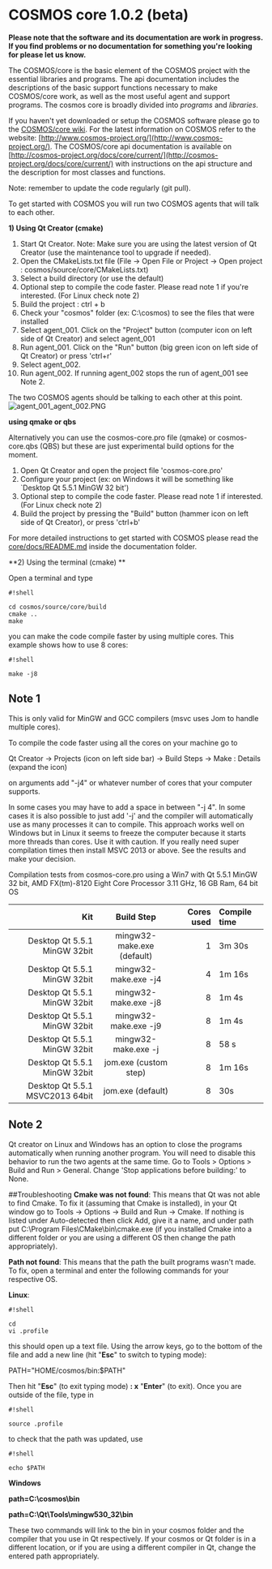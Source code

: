 # COSMOS core 1.0.2 (beta)

**Please note that the software and its documentation are work in
progress. If you find problems or no documentation for something
you're looking for please let us know.**

The COSMOS/core is the basic element of the COSMOS project with the
essential libraries and programs. The api documentation includes the
descriptions of the basic support functions necessary to make 
COSMOS/core work, as well as the most useful agent and support programs. The
cosmos core is broadly divided into *programs* and *libraries*. 
 
If you haven't yet downloaded or setup the COSMOS software please go to the [COSMOS/core wiki](https://bitbucket.org/cosmos/core/wiki/Home). For the
latest information on COSMOS refer to the website:
[http://www.cosmos-project.org/](http://www.cosmos-project.org/). 
The COSMOS/core api documentation is available on
[http://cosmos-project.org/docs/core/current/](http://cosmos-project.org/docs/core/current/) 
with instructions on the api structure and the description
for most classes and functions. 

Note: remember to update the code
regularly (git pull). 

To get started with COSMOS you will run two COSMOS agents that will talk to each
other. 

**1) Using Qt Creator (cmake)**

1. Start Qt Creator. Note: Make sure you are using the latest version of Qt Creator (use the maintenance tool to upgrade if needed).
2. Open the CMakeLists.txt file (File -> Open File or Project ->
Open project : cosmos/source/core/CMakeLists.txt)
3. Select a build directory (or use the default)
4. Optional step to compile the code faster. Please read note 1 if
you're interested. (For Linux check note 2)
5. Build the project : ctrl + b
6. Check your "cosmos" folder (ex: C:\cosmos) to see the files that
were installed
7. Select agent_001. Click on the "Project" button (computer icon on
left side of Qt Creator) and select agent_001
8. Run agent_001. Click on the "Run" button (big green icon on left
side of Qt Creator) or press 'ctrl+r'
9. Select agent_002. 
10. Run agent_002. If running agent_002 stops the run of agent_001 see Note 2. 

The two COSMOS agents should be talking to each other at this point. 
![agent_001_agent_002.PNG](https://bitbucket.org/repo/EpA5jo/images/402568663-agent_001_agent_002.PNG)

**using qmake or qbs**

Alternatively you can use the cosmos-core.pro file (qmake) or
cosmos-core.qbs (QBS) but these are just experimental build options
for the moment.

1. Open Qt Creator and open the project file 'cosmos-core.pro' 
2. Configure your project (ex: on Windows it will be something like
`Desktop Qt 5.5.1 MinGW 32 bit')
3. Optional step to compile the code faster. Please read note 1 if
interested. (For Linux check note 2)
4. Build the project by pressing the "Build" button (hammer icon on
left side of Qt Creator), or press 'ctrl+b'

For more detailed instructions to get started with COSMOS
please read the
[core/docs/README.md](https://bitbucket.org/cosmos/core/src/master/docs/README.md)
inside the 
documentation folder.


**2) Using the terminal (cmake) **

Open a terminal and type

```
#!shell

cd cosmos/source/core/build
cmake ..
make
```

you can make the code compile faster by using multiple cores.
This example shows how to use 8 cores:
```
#!shell

make -j8
```


## Note 1 ##
This is only valid for MinGW and GCC compilers (msvc uses Jom to
handle multiple cores). 

To compile the code faster using all the cores
on your machine go to 

Qt Creator -> Projects (icon on left side bar)
-> Build Steps -> Make : Details (expand the icon) 

on arguments add
"-j4" or whatever number of cores that your computer supports. 

In some
cases you may have to add a space in between "-j 4". In some cases it
is also possible to just add '-j' and the compiler will automatically
use as many processes it can to compile. This approach works well on
Windows but in Linux it seems to freeze the computer because it starts
more threads than cores. Use it with caution. If you really need super
compilation times then install MSVC 2013 or above. See the results and
make your decision.

Compilation tests from cosmos-core.pro using a Win7 with Qt 5.5.1
MinGW 32 bit, AMD FX(tm)-8120 Eight Core Processor 3.11 GHz, 16 GB
Ram, 64 bit OS

Kit                             | Build Step                 | Cores used  | Compile time  | 
------------------------------: | :------------------------: | ----------: | :------------ | 
Desktop Qt 5.5.1 MinGW 32bit    | mingw32-make.exe (default) | 1           | 3m 30s        | 
Desktop Qt 5.5.1 MinGW 32bit    | mingw32-make.exe -j4       | 4           | 1m 16s        | 
Desktop Qt 5.5.1 MinGW 32bit    | mingw32-make.exe -j8       | 8           | 1m 4s         | 
Desktop Qt 5.5.1 MinGW 32bit    | mingw32-make.exe -j9       | 8           | 1m 4s         | 
Desktop Qt 5.5.1 MinGW 32bit    | mingw32-make.exe -j        | 8           | 58 s          | 
Desktop Qt 5.5.1 MinGW 32bit    | jom.exe (custom step)      | 8           | 1m 16s        | 
Desktop Qt 5.5.1 MSVC2013 64bit | jom.exe (default)          | 8           | 30s           |

## Note 2 ##
Qt creator on Linux and Windows has an option to close the programs automatically
when running another program. You will need to disable this behavior
to run the two agents at the same time. Go to Tools > Options > Build
and Run > General.  Change 'Stop applications before building:' to
None.

##Troubleshooting
**Cmake was not found**: This means that Qt was not able to find Cmake. To fix it (assuming that Cmake is installed), in your Qt window go to Tools -> Options -> Build and Run -> Cmake.  If nothing is listed under Auto-detected then click Add, give it a name, and under path put C:\Program Files\CMake\bin\cmake.exe (if you installed Cmake into a different folder or you are using a different OS then change the path appropriately).

**Path not found**: This means that the path the built programs wasn't made. To fix, open a terminal and enter the following commands for your respective OS.

**Linux**:
```
#!shell

cd
vi .profile
```
this should open up a text file. Using the arrow keys, go to the bottom of the file and add a new line (hit "**Esc**" to switch to typing mode):

PATH="HOME/cosmos/bin:$PATH"

Then hit "**Esc**" (to exit typing mode) **: x** "**Enter**" (to exit). Once you are outside of the file, type in
```
#!shell

source .profile
```
to check that the path was updated, use
```
#!shell

echo $PATH
```

**Windows**

**path=C:\cosmos\bin**

**path=C:\Qt\Tools\mingw530_32\bin**

These two commands will link to the bin in your cosmos folder and the compiler that you use in Qt respectively.
If your cosmos or Qt folder is in a different location, or if you are using a different compiler in Qt, change the entered path appropriately.